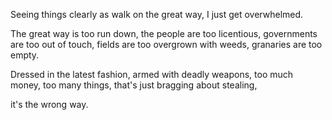 Seeing things clearly as
walk on the great way,
I just get overwhelmed.

The great way is too run down,
the people are too licentious,
governments are too out of touch,
fields are too overgrown with weeds,
granaries are too empty.

Dressed in the latest fashion,
armed with deadly weapons,
too much money, too many things,
that's just bragging about stealing,

it's the wrong way.
